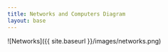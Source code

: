 ```yaml
---
title: Networks and Computers Diagram
layout: base
---
```


![Networks]({{ site.baseurl }}/images/networks.png)